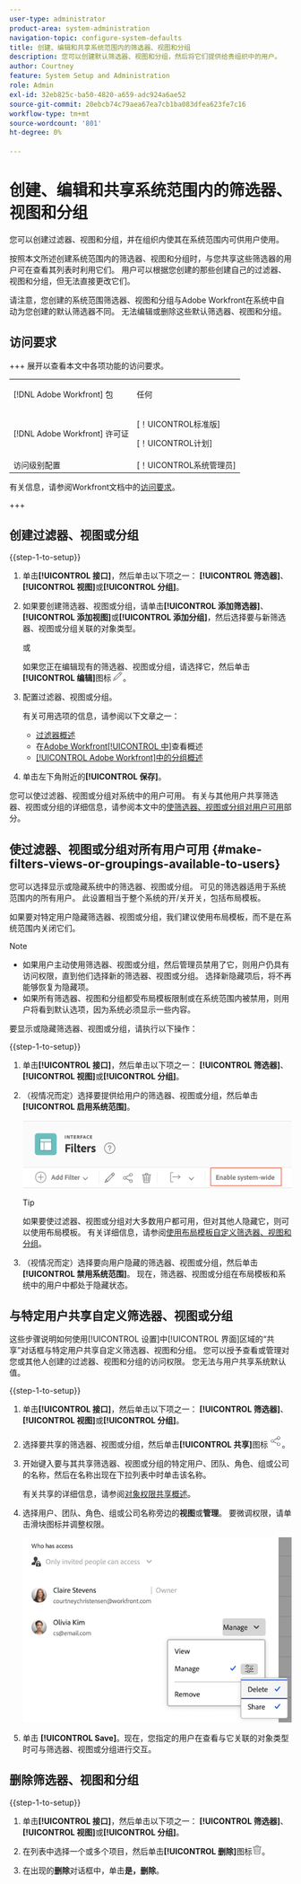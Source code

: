 ```yaml
---
user-type: administrator
product-area: system-administration
navigation-topic: configure-system-defaults
title: 创建、编辑和共享系统范围内的筛选器、视图和分组
description: 您可以创建默认筛选器、视图和分组，然后将它们提供给贵组织中的用户。
author: Courtney
feature: System Setup and Administration
role: Admin
exl-id: 32eb825c-ba50-4820-a659-adc924a6ae52
source-git-commit: 20ebcb74c79aea67ea7cb1ba083dfea623fe7c16
workflow-type: tm+mt
source-wordcount: '801'
ht-degree: 0%

---
```


# 创建、编辑和共享系统范围内的筛选器、视图和分组

<!-- Audited: 5/2025 -->

<!--
<p data-mc-conditions="QuicksilverOrClassic.Draft mode">***DON'T DELETE, DRAFT OR HIDE THIS ARTICLE. IT IS LINKED TO THE PRODUCT, THROUGH THE CONTEXT SENSITIVE HELP LINKS. **</p>
-->

您可以创建过滤器、视图和分组，并在组织内使其在系统范围内可供用户使用。

按照本文所述创建系统范围内的筛选器、视图和分组时，与您共享这些筛选器的用户可在查看其列表时利用它们。 用户可以根据您创建的那些创建自己的过滤器、视图和分组，但无法直接更改它们。

请注意，您创建的系统范围筛选器、视图和分组与Adobe Workfront在系统中自动为您创建的默认筛选器不同。 无法编辑或删除这些默认筛选器、视图和分组。

## 访问要求

+++ 展开以查看本文中各项功能的访问要求。

<table style="table-layout:auto"> 
 <col> 
 <col> 
 <tbody> 
  <tr> 
   <td>[!DNL Adobe Workfront] 包</td> 
   <td><p>任何</p></td> 
  </tr> 
  <tr> 
   <td>[!DNL Adobe Workfront] 许可证</td> 
   <td><p>[！UICONTROL标准版]</p>
       <p>[！UICONTROL计划]</p></td>
  </tr> 
  <tr> 
   <td>访问级别配置</td> 
   <td>[！UICONTROL系统管理员]</td> 
  </tr> 
 </tbody> 
</table>

有关信息，请参阅Workfront文档中的[访问要求](/help/quicksilver/administration-and-setup/add-users/access-levels-and-object-permissions/access-level-requirements-in-documentation.md)。

+++

## 创建过滤器、视图或分组

{{step-1-to-setup}}


1. 单击&#x200B;**[!UICONTROL 接口]**，然后单击以下项之一： **[!UICONTROL 筛选器]**、**[!UICONTROL 视图]**&#x200B;或&#x200B;**[!UICONTROL 分组]**。

1. 如果要创建筛选器、视图或分组，请单击&#x200B;**[!UICONTROL 添加筛选器]**、**[!UICONTROL 添加视图]**&#x200B;或&#x200B;**[!UICONTROL 添加分组]**，然后选择要与新筛选器、视图或分组关联的对象类型。

   或

   如果您正在编辑现有的筛选器、视图或分组，请选择它，然后单击&#x200B;**[!UICONTROL 编辑]**&#x200B;图标![编辑图标](assets/edit-icon.png)。

1. 配置过滤器、视图或分组。

   有关可用选项的信息，请参阅以下文章之一：

   * [过滤器概述](../../../reports-and-dashboards/reports/reporting-elements/filters-overview.md)
   * 在[Adobe Workfront[!UICONTROL 中]](../../../reports-and-dashboards/reports/reporting-elements/views-overview.md)查看概述
   * [[!UICONTROL Adobe Workfront]中的分组概述](../../../reports-and-dashboards/reports/reporting-elements/groupings-overview.md)

1. 单击左下角附近的&#x200B;**[!UICONTROL 保存]**。

您可以使过滤器、视图或分组对系统中的用户可用。 有关与其他用户共享筛选器、视图或分组的详细信息，请参阅本文中的[使筛选器、视图或分组对用户可用](#make-filters-views-or-groupings-available-to-users)部分。


## 使过滤器、视图或分组对所有用户可用 {#make-filters-views-or-groupings-available-to-users}

您可以选择显示或隐藏系统中的筛选器、视图或分组。 可见的筛选器适用于系统范围内的所有用户。 此设置相当于整个系统的开/关开关，包括布局模板。

如果要对特定用户隐藏筛选器、视图或分组，我们建议使用布局模板，而不是在系统范围内关闭它们。

>[!NOTE]
>
>* 如果用户主动使用筛选器、视图或分组，然后管理员禁用了它，则用户仍具有访问权限，直到他们选择新的筛选器、视图或分组。 选择新隐藏项后，将不再能够恢复为隐藏项。
>* 如果所有筛选器、视图和分组都受布局模板限制或在系统范围内被禁用，则用户将看到默认选项，因为系统必须显示一些内容。

要显示或隐藏筛选器、视图或分组，请执行以下操作：

{{step-1-to-setup}}

1. 单击&#x200B;**[!UICONTROL 接口]**，然后单击以下项之一： **[!UICONTROL 筛选器]**、**[!UICONTROL 视图]**&#x200B;或&#x200B;**[!UICONTROL 分组]**。

1. （视情况而定）选择要提供给用户的筛选器、视图或分组，然后单击&#x200B;**[!UICONTROL 启用系统范围]**。

   ![](assets/enable-system-wide-fvg.png)

   >[!TIP]
   >
   >如果要使过滤器、视图或分组对大多数用户都可用，但对其他人隐藏它，则可以使用布局模板。 有关详细信息，请参阅[使用布局模板自定义筛选器、视图和分组](/help/quicksilver/administration-and-setup/customize-workfront/use-layout-templates/customize-fvg-list-controls-layout-template.md)。

1. （视情况而定）选择要向用户隐藏的筛选器、视图或分组，然后单击&#x200B;**[!UICONTROL 禁用系统范围]**。 现在，筛选器、视图或分组在布局模板和系统中的用户中都处于隐藏状态。


## 与特定用户共享自定义筛选器、视图或分组

这些步骤说明如何使用[!UICONTROL 设置]中[!UICONTROL 界面]区域的“共享”对话框与特定用户共享自定义筛选器、视图和分组。 您可以授予查看或管理对您或其他人创建的过滤器、视图和分组的访问权限。 您无法与用户共享系统默认值。


{{step-1-to-setup}}

1. 单击&#x200B;**[!UICONTROL 接口]**，然后单击以下项之一： **[!UICONTROL 筛选器]**、**[!UICONTROL 视图]**&#x200B;或&#x200B;**[!UICONTROL 分组]**。

1. 选择要共享的筛选器、视图或分组，然后单击&#x200B;**[!UICONTROL 共享]**&#x200B;图标![共享图标](assets/share-icon.png)。
1. 开始键入要与其共享筛选器、视图或分组的特定用户、团队、角色、组或公司的名称，然后在名称出现在下拉列表中时单击该名称。

   有关共享的详细信息，请参阅[对象权限共享概述](../../../workfront-basics/grant-and-request-access-to-objects/sharing-permissions-on-objects-overview.md)。

1. 选择用户、团队、角色、组或公司名称旁边的&#x200B;**视图**&#x200B;或&#x200B;**管理**。 要微调权限，请单击滑块图标并调整权限。

   ![微调权限](assets/fine-tune-permissions.png)

1. 单击 **[!UICONTROL Save]**。现在，您指定的用户在查看与它关联的对象类型时可与筛选器、视图或分组进行交互。


## 删除筛选器、视图和分组

{{step-1-to-setup}}

1. 单击&#x200B;**[!UICONTROL 接口]**，然后单击以下项之一： **[!UICONTROL 筛选器]**、**[!UICONTROL 视图]**&#x200B;或&#x200B;**[!UICONTROL 分组]**。

1. 在列表中选择一个或多个项目，然后单击&#x200B;**[!UICONTROL 删除]**&#x200B;图标![删除图标](assets/delete.png)。

1. 在出现的&#x200B;**删除**&#x200B;对话框中，单击&#x200B;**是，删除**。
